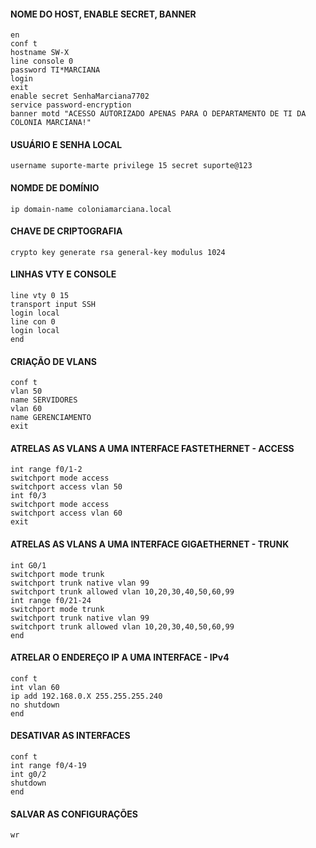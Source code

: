 #### NOME DO HOST, ENABLE SECRET, BANNER
 ```
en
conf t
hostname SW-X
line console 0
password TI*MARCIANA
login
exit
enable secret SenhaMarciana7702
service password-encryption
banner motd "ACESSO AUTORIZADO APENAS PARA O DEPARTAMENTO DE TI DA COLONIA MARCIANA!"
```

#### USUÁRIO E SENHA LOCAL
```
username suporte-marte privilege 15 secret suporte@123
```

#### NOMDE DE DOMÍNIO
```
ip domain-name coloniamarciana.local
```

#### CHAVE DE CRIPTOGRAFIA 
```
crypto key generate rsa general-key modulus 1024
```
#### LINHAS VTY E CONSOLE
```
line vty 0 15
transport input SSH
login local
line con 0
login local
end
```

#### CRIAÇÃO DE VLANS
```
conf t
vlan 50
name SERVIDORES
vlan 60
name GERENCIAMENTO
exit
```

#### ATRELAS AS VLANS A UMA INTERFACE FASTETHERNET - ACCESS
```
int range f0/1-2
switchport mode access
switchport access vlan 50
int f0/3
switchport mode access
switchport access vlan 60
exit
```

#### ATRELAS AS VLANS A UMA INTERFACE GIGAETHERNET -  TRUNK
```
int G0/1
switchport mode trunk
switchport trunk native vlan 99
switchport trunk allowed vlan 10,20,30,40,50,60,99
int range f0/21-24
switchport mode trunk
switchport trunk native vlan 99
switchport trunk allowed vlan 10,20,30,40,50,60,99
end
```

#### ATRELAR O ENDEREÇO IP A UMA INTERFACE - IPv4
```
conf t
int vlan 60
ip add 192.168.0.X 255.255.255.240
no shutdown
end
```
#### DESATIVAR AS INTERFACES
```
conf t
int range f0/4-19
int g0/2
shutdown
end
```
#### SALVAR AS CONFIGURAÇÕES 
```
wr
```





